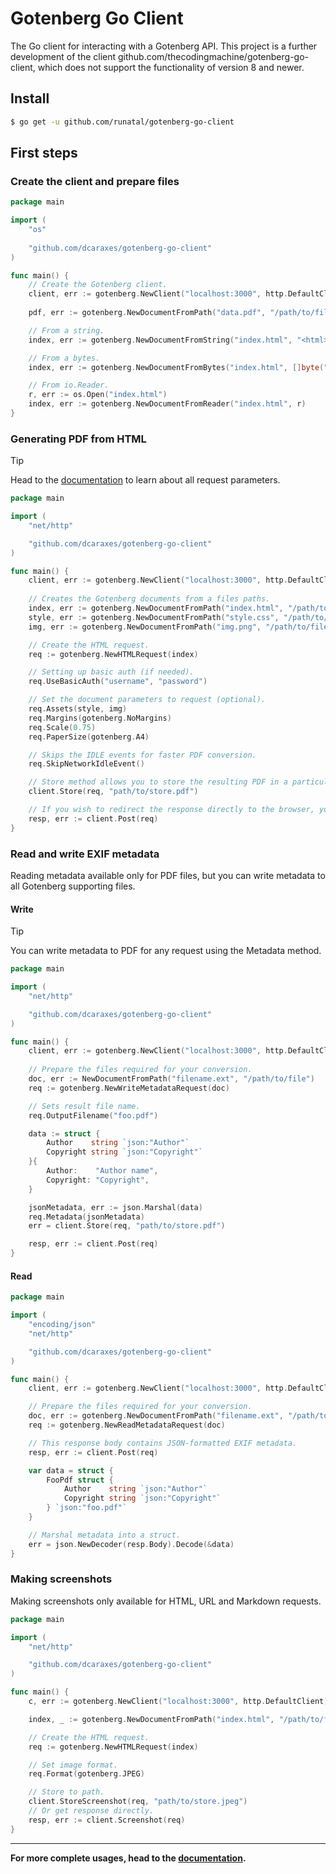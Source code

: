 # Gotenberg Go Client

The Go client for interacting with a Gotenberg API. This project is a further development of the client 
github.com/thecodingmachine/gotenberg-go-client, which does not support the functionality of version 8 and 
newer.

## Install

```zsh
$ go get -u github.com/runatal/gotenberg-go-client
```

## First steps

### Create the client and prepare files

```go
package main

import (
    "os"
	
    "github.com/dcaraxes/gotenberg-go-client"
)

func main() {
	// Create the Gotenberg client.
    client, err := gotenberg.NewClient("localhost:3000", http.DefaultClient)
    
    pdf, err := gotenberg.NewDocumentFromPath("data.pdf", "/path/to/file")

    // From a string.
    index, err := gotenberg.NewDocumentFromString("index.html", "<html>Foo</html>")

    // From a bytes.
    index, err := gotenberg.NewDocumentFromBytes("index.html", []byte("<html>Foo</html>"))

    // From io.Reader.
    r, err := os.Open("index.html")
    index, err := gotenberg.NewDocumentFromReader("index.html", r)
}
```

### Generating PDF from HTML

> [!TIP]
> Head to the [documentation](https://gotenberg.dev/) to learn about all request parameters.

```go
package main

import (
	"net/http"

	"github.com/dcaraxes/gotenberg-go-client"
)

func main() {
	client, err := gotenberg.NewClient("localhost:3000", http.DefaultClient)
	
	// Creates the Gotenberg documents from a files paths.
	index, err := gotenberg.NewDocumentFromPath("index.html", "/path/to/file")
	style, err := gotenberg.NewDocumentFromPath("style.css", "/path/to/file")
	img, err := gotenberg.NewDocumentFromPath("img.png", "/path/to/file")

	// Create the HTML request.
	req := gotenberg.NewHTMLRequest(index)

	// Setting up basic auth (if needed).
	req.UseBasicAuth("username", "password")

	// Set the document parameters to request (optional).
	req.Assets(style, img)
	req.Margins(gotenberg.NoMargins)
	req.Scale(0.75)
	req.PaperSize(gotenberg.A4)

	// Skips the IDLE events for faster PDF conversion.
	req.SkipNetworkIdleEvent()

	// Store method allows you to store the resulting PDF in a particular destination.
	client.Store(req, "path/to/store.pdf")

	// If you wish to redirect the response directly to the browser, you may also use:
	resp, err := client.Post(req)
}

```

### Read and write EXIF metadata
Reading metadata available only for PDF files, but you can write metadata to all Gotenberg supporting files.

#### Write
> [!TIP]
> You can write metadata to PDF for any request using the Metadata method.

```go
package main

import (
	"net/http"

	"github.com/dcaraxes/gotenberg-go-client"
)

func main() {
	client, err := gotenberg.NewClient("localhost:3000", http.DefaultClient)
	
	// Prepare the files required for your conversion.
	doc, err := NewDocumentFromPath("filename.ext", "/path/to/file")
	req := gotenberg.NewWriteMetadataRequest(doc)

	// Sets result file name.
	req.OutputFilename("foo.pdf")

	data := struct {
		Author    string `json:"Author"`
		Copyright string `json:"Copyright"`
	}{
		Author:    "Author name",
		Copyright: "Copyright",
	}

	jsonMetadata, err := json.Marshal(data)
	req.Metadata(jsonMetadata)
	err = client.Store(req, "path/to/store.pdf")

	resp, err := client.Post(req)
}
```

#### Read

```go
package main

import (
	"encoding/json"
	"net/http"

	"github.com/dcaraxes/gotenberg-go-client"
)

func main() {
	client, err := gotenberg.NewClient("localhost:3000", http.DefaultClient)

	// Prepare the files required for your conversion.
	doc, err := gotenberg.NewDocumentFromPath("filename.ext", "/path/to/file")
	req := gotenberg.NewReadMetadataRequest(doc)

	// This response body contains JSON-formatted EXIF metadata.
	resp, err := client.Post(req)

	var data = struct {
		FooPdf struct {
			Author    string `json:"Author"`
			Copyright string `json:"Copyright"`
		} `json:"foo.pdf"`
	}

	// Marshal metadata into a struct.
	err = json.NewDecoder(resp.Body).Decode(&data)
}

```

### Making screenshots
Making screenshots only available for HTML, URL and Markdown requests.

```go
package main

import (
	"net/http"

	"github.com/dcaraxes/gotenberg-go-client"
)

func main() {
	c, err := gotenberg.NewClient("localhost:3000", http.DefaultClient)

	index, _ := gotenberg.NewDocumentFromPath("index.html", "/path/to/file")

	// Create the HTML request.
	req := gotenberg.NewHTMLRequest(index)

	// Set image format.
	req.Format(gotenberg.JPEG)

	// Store to path.
	client.StoreScreenshot(req, "path/to/store.jpeg")
	// Or get response directly.
	resp, err := client.Screenshot(req)
}

```

---

**For more complete usages, head to the [documentation](https://gotenberg.dev/).**

